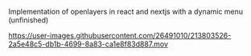Implementation of openlayers in react and nextjs with a dynamic menu
(unfinished)

https://user-images.githubusercontent.com/26491010/213803526-2a5e48c5-db1b-4699-8a83-ca1e8f83d887.mov

